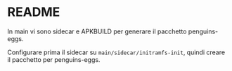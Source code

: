 # README

In main vi sono sidecar e APKBUILD per generare il pacchetto penguins-eggs.

Configurare prima il sidecar su `main/sidecar/initramfs-init`, quindi 
creare il pacchetto per penguins-eggs.



